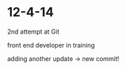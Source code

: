 12-4-14
=======

2nd attempt at Git

front end developer in training

adding another update -> new commit!
